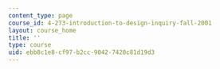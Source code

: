 ```yaml
---
content_type: page
course_id: 4-273-introduction-to-design-inquiry-fall-2001
layout: course_home
title: ''
type: course
uid: ebb8c1e8-cf97-b2cc-9042-7420c81d19d3
---
```

